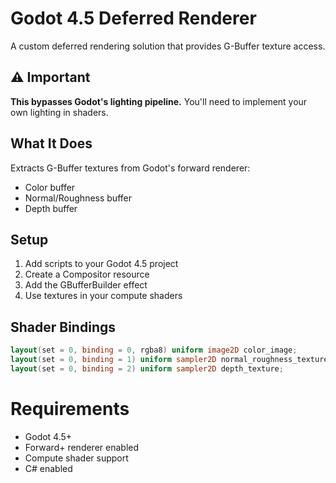 # Godot 4.5 Deferred Renderer

A custom deferred rendering solution that provides G-Buffer texture access.

## ⚠️ Important

**This bypasses Godot's lighting pipeline.** You'll need to implement your own lighting in shaders.

## What It Does

Extracts G-Buffer textures from Godot's forward renderer:
- Color buffer
- Normal/Roughness buffer
- Depth buffer

## Setup

1. Add scripts to your Godot 4.5 project
2. Create a Compositor resource
3. Add the GBufferBuilder effect
4. Use textures in your compute shaders

## Shader Bindings
```glsl
layout(set = 0, binding = 0, rgba8) uniform image2D color_image;
layout(set = 0, binding = 1) uniform sampler2D normal_roughness_texture;
layout(set = 0, binding = 2) uniform sampler2D depth_texture;
```

# Requirements
- Godot 4.5+
- Forward+ renderer enabled
- Compute shader support
- C# enabled
